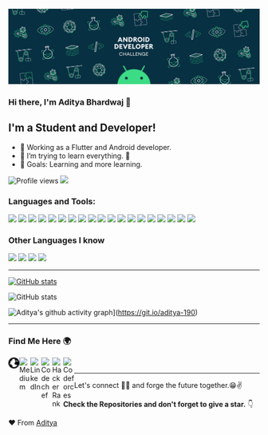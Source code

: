 ![](profile.gif)

### Hi there, I'm Aditya Bhardwaj 👋

## I'm a Student and Developer!

- 🔭 Working as a Flutter and Android developer.
- 🌱 I’m trying to learn everything. 🤣
- 🥅 Goals: Learning and more learning.


![Profile views](https://gpvc.arturio.dev/aditya-190)  <img src="https://img.shields.io/github/followers/aditya-190?label=Follow" style=" float:left, margin-right:10px" />



### Languages and Tools:

<img src="https://img.shields.io/badge/-Android-563D7C?style=flat&logo=android&logoColor=FFFFFF">  <img src="https://img.shields.io/badge/-Kotlin-cc6699?style=flat&logo=kotlin&logoColor=FFFFFF">  <img src="https://img.shields.io/badge/-Flutter-F1502F?style=flat&logo=flutter&logoColor=FFFFFF">  <img src="https://img.shields.io/badge/-Dart-563D7C?style=flat&logo=dart&logoColor=FFFFFF">  <img src="http://img.shields.io/badge/-Java-F89820?style=flat&logo=java&logoColor=white">  <img src="https://img.shields.io/badge/-C++-659ad2?style=flat&logo=clogoColor=ffffff">  <img src="https://img.shields.io/badge/-C-659ad2?style=flat&logo=clogoColor=ffffff">  <img src="https://img.shields.io/badge/-Python-black?style=flat&logo=python&logoColor=white">  <img src="https://img.shields.io/badge/-MySQL-F29111?style=flat&logo=mysql&logoColor=FFFFFF">  <img src="https://img.shields.io/badge/-Firebase-FFA611?style=flat&logo=firebase&logoColor=FFFFFF">  <img src="http://img.shields.io/badge/-Git-F1502F?style=flat&logo=git&logoColor=FFFFFF">  <img src="http://img.shields.io/badge/-Github-000000?style=flat&logo=github&logoColor=FFFFFF">  <img src="http://img.shields.io/badge/-VS%20Code-007ACC?style=flat&logo=visual%20studio%20code&logoColor=white">  <img src="https://img.shields.io/badge/-Bootstrap-563D7C?style=flat&logo=bootstrap&logoColor=white">    <img src="https://img.shields.io/badge/-Room DB-F29111?style=flat&logo=room&logoColor=ffffff">    <img src="https://img.shields.io/badge/-PyCharm-F89820?style=flat&logo=pycharm&logoColor=ffffff">    <img src="https://img.shields.io/badge/-Linux-007ACC?style=flat&logo=linux&logoColor=ffffff">    <img src="https://img.shields.io/badge/-MacOS-FFA611?style=flat&logo=mac&logoColor=ffffff">  <img src="https://img.shields.io/badge/-Shell Scripting-000000?style=flat&logo=bash&logoColor=ffffff">
<br />
### Other Languages I know
<img src = "https://img.shields.io/badge/-HTML5-E34F26?style=flat&logo=html5&logoColor=white">    <img src = "https://img.shields.io/badge/-CSS3-1572B6?style=flat&logo=css3&logoColor=white">    <img src="https://img.shields.io/badge/-JavaScript-eed718?style=flat&logo=javascript&logoColor=ffffff">    <img src="https://img.shields.io/badge/-Php-563D7C?style=flat&logo=php&logoColor=white">


---


[![GitHub stats](https://github-readme-streak-stats.herokuapp.com/?user=aditya-190)](https://github.com/aditya-190)

![GitHub stats](https://github-readme-stats.vercel.app/api?username=aditya-190&show_icons=true&hide_border=true)

![Aditya's github activity graph](https://activity-graph.herokuapp.com/graph?username=aditya-190&theme=xcode)](https://git.io/aditya-190)


---


### Find Me Here 🌍
[<img align="left" alt="Portfolio" width="22px" src="https://raw.githubusercontent.com/iconic/open-iconic/master/svg/globe.svg" />][website]
[<img align="left" alt="Medium" width="22px" src="https://cdn.jsdelivr.net/npm/simple-icons@v3/icons/medium.svg" />][medium]
[<img align="left" alt="LinkedIn" width="22px" src="https://cdn.jsdelivr.net/npm/simple-icons@v3/icons/linkedin.svg" />][linkedin]
[<img align="left" alt="Codechef" width="22px" src="https://cdn.jsdelivr.net/npm/simple-icons@v3/icons/codechef.svg" />][codechef]
[<img align="left" alt="Hacker Rank" width="22px" src="https://cdn.jsdelivr.net/npm/simple-icons@v3/icons/hackerrank.svg" />][hackerank]
[<img align="left" alt="Codeforces" width="22px" src="https://cdn.jsdelivr.net/npm/simple-icons@v3/icons/codeforces.svg" />][codeforces]

<br/>


---


Let's connect 👨‍💻 and forge the future together.😁✌

**Check the Repositories and don't forget to give a star.** 👇

:heart: From [Aditya](https://github.com/aditya-190)

[website]: https://adi-bhardwaj.web.app
[linkedin]: https://www.linkedin.com/in/adi-bhardwaj/
[medium]: https://medium.com/@ab2225/
[codechef]: https://www.codechef.com/users/aadi_01
[hackerank]: https://www.hackerrank.com/aadi_bbhardwaj
[codeforces]: https://codeforces.com/profile/adibhardwaj190

